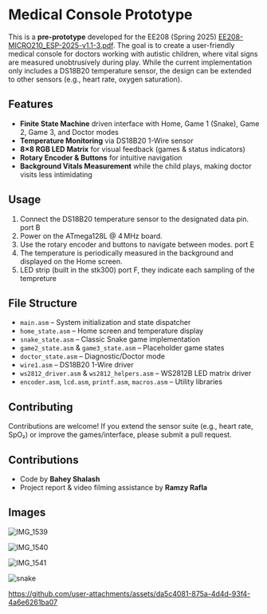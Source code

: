 # Medical Console Prototype

This is a **pre-prototype** developed for the EE208 (Spring 2025) [EE208-MICRO210_ESP-2025-v1.1-3.pdf](https://github.com/user-attachments/files/20438062/EE208-MICRO210_ESP-2025-v1.1-3.pdf). The goal is to create a user-friendly medical console for doctors working with autistic children, where vital signs are measured unobtrusively during play. While the current implementation only includes a DS18B20 temperature sensor, the design can be extended to other sensors (e.g., heart rate, oxygen saturation).


## Features

* **Finite State Machine** driven interface with Home, Game 1 (Snake), Game 2, Game 3, and Doctor modes
* **Temperature Monitoring** via DS18B20 1-Wire sensor
* **8×8 RGB LED Matrix** for visual feedback (games & status indicators)
* **Rotary Encoder & Buttons** for intuitive navigation
* **Background Vitals Measurement** while the child plays, making doctor visits less intimidating

## Usage

1. Connect the DS18B20 temperature sensor to the designated data pin. port B
2. Power on the ATmega128L @ 4 MHz board.
3. Use the rotary encoder and buttons to navigate between modes. port E
4. The temperature is periodically measured in the background and displayed on the Home screen.
5. LED strip (built in the stk300) port F, they indicate each sampling of the tempreture

## File Structure

* `main.asm` – System initialization and state dispatcher
* `home_state.asm` – Home screen and temperature display
* `snake_state.asm` – Classic Snake game implementation
* `game2_state.asm` & `game3_state.asm` – Placeholder game states
* `doctor_state.asm` – Diagnostic/Doctor mode
* `wire1.asm` – DS18B20 1-Wire driver
* `ws2812_driver.asm` & `ws2812_helpers.asm` – WS2812B LED matrix driver
* `encoder.asm`, `lcd.asm`, `printf.asm`, `macros.asm` – Utility libraries

## Contributing

Contributions are welcome! If you extend the sensor suite (e.g., heart rate, SpO₂) or improve the games/interface, please submit a pull request.

## Contributions

* Code by **Bahey Shalash**
* Project report & video filming assistance by **Ramzy Rafla**

## Images

![IMG_1539](https://github.com/user-attachments/assets/23c3a513-8f71-467c-b11d-50dd1ee32848)

![IMG_1540](https://github.com/user-attachments/assets/2d0c2b80-7f7a-4012-a5be-e3e1adf919bb)


![IMG_1541](https://github.com/user-attachments/assets/2b0b44d2-7d7b-464b-9d8a-cee5d30a41a8)

![snake](https://github.com/user-attachments/assets/dcebf076-6526-4e16-878c-279b97e84e3d)




https://github.com/user-attachments/assets/da5c4081-875a-4d4d-93f4-4a6e6261ba07


